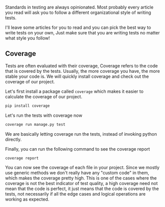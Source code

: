 Standards in testing are always opinionated. Most probably every article you read will ask you to follow a different organizational style of writing tests.

I'll leave some articles for you to read and you can pick the best way to write tests on your own, Just make sure that you are writing tests no matter what style you follow!



## Coverage

Tests are often evaluated with their coverage, Coverage refers to the code that is covered by the tests. Usually, the more coverage you have, the more stable your code is. We will quickly install coverage and check out the coverage of our project.

Let's first install a package called `coverage` which makes it easier to calculate the coverage of our project.

```bash
pip install coverage
```

Let's run the tests with coverage now

```bash
coverage run manage.py test
```

We are basically letting coverage run the tests, instead of invoking python directly.

Finally, you can run the following command to see the coverage report

```bash
coverage report
```

You can now see the coverage of each file in your project. Since we mostly use generic methods we don't really have any "custom code" in them, which makes the coverage pretty high. This is one of the cases where the coverage is not the best indicator of test quality, a high coverage need not mean that the code is perfect, it just means that the code is covered by the tests, not necessarily if all the edge cases and logical operations are working as expected.